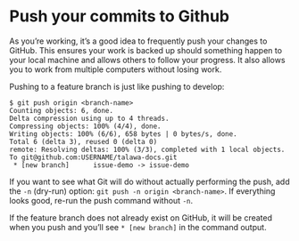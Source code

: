 # Push your commits to Github

As you’re working, it’s a good idea to frequently push your changes to GitHub. This ensures your work is backed up should something happen to your local machine and allows others to follow your progress. It also allows you to work from multiple computers without losing work.

Pushing to a feature branch is just like pushing to develop:

```
$ git push origin <branch-name>
Counting objects: 6, done.
Delta compression using up to 4 threads.
Compressing objects: 100% (4/4), done.
Writing objects: 100% (6/6), 658 bytes | 0 bytes/s, done.
Total 6 (delta 3), reused 0 (delta 0)
remote: Resolving deltas: 100% (3/3), completed with 1 local objects.
To git@github.com:USERNAME/talawa-docs.git
 * [new branch]      issue-demo -> issue-demo
```

If you want to see what Git will do without actually performing the push, add the ```-n``` (dry-run) option: ```git push -n origin <branch-name>```. If everything looks good, re-run the push command without ```-n```.

If the feature branch does not already exist on GitHub, it will be created when you push and you’ll see ```* [new branch]``` in the command output.